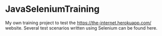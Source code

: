 # JavaSeleniumTraining
My own training project to test the https://the-internet.herokuapp.com/ website.
Several test scenarios written using Selenium can be found here.
